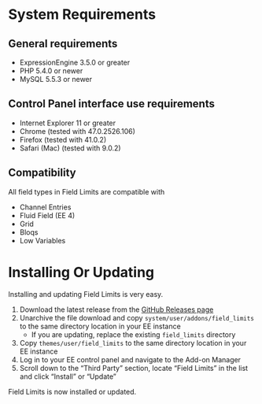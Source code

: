 # System Requirements

## General requirements

- ExpressionEngine 3.5.0 or greater
- PHP 5.4.0 or newer
- MySQL 5.5.3 or newer

## Control Panel interface use requirements

- Internet Explorer 11 or greater
- Chrome (tested with 47.0.2526.106)
- Firefox (tested with 41.0.2)
- Safari (Mac) (tested with 9.0.2)

## Compatibility

All field types in Field Limits are compatible with

- Channel Entries
- Fluid Field (EE 4)
- Grid
- Bloqs
- Low Variables

# Installing Or Updating

Installing and updating Field Limits is very easy.

1. Download the latest release from the [GitHub Releases page](https://github.com/tjdraper/ee-field-limits/releases)
2. Unarchive the file download and copy `system/user/addons/field_limits` to the same directory location in your EE instance
    - If you are updating, replace the existing `field_limits` directory
3. Copy `themes/user/field_limits` to the same directory location in your EE instance
4. Log in to your EE control panel and navigate to the Add-on Manager
5. Scroll down to the “Third Party” section, locate “Field Limits” in the list and click “Install” or “Update”

Field Limits is now installed or updated.
